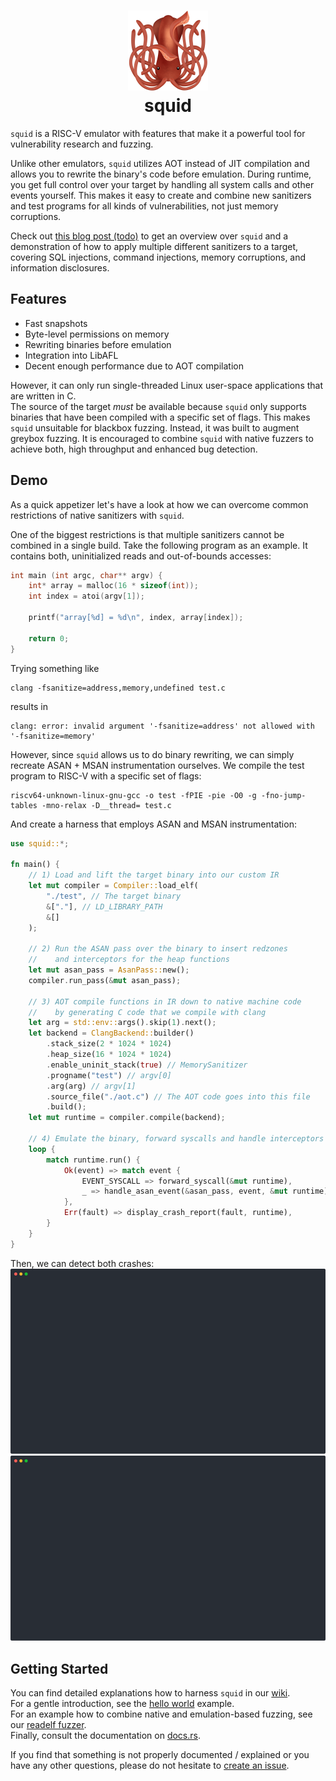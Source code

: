 <h1 align="center">
    <a href="">
        <img src="./logo.png" width="128" height="auto">
    </a>
    <br/>
    squid 
    <br/>
</h1>

`squid` is a RISC-V emulator with features that make it a powerful tool for vulnerability research and fuzzing.

Unlike other emulators, `squid` utilizes AOT instead of JIT compilation and allows you to rewrite the binary's code before emulation.
During runtime, you get full control over your target by handling all system calls and other events yourself.
This makes it easy to create and combine new sanitizers and test programs for all kinds of vulnerabilities, not just memory corruptions.

Check out [this blog post (todo)]() to get an overview over `squid` and a demonstration of how to apply multiple different sanitizers to a target,
covering SQL injections, command injections, memory corruptions, and information disclosures.

## Features
- Fast snapshots
- Byte-level permissions on memory
- Rewriting binaries before emulation
- Integration into LibAFL
- Decent enough performance due to AOT compilation

However, it can only run single-threaded Linux user-space applications that are written in C.  
The source of the target _must_ be available because `squid` only supports binaries that have been compiled
with a specific set of flags.
This makes `squid` unsuitable for blackbox fuzzing. Instead, it was built to augment greybox fuzzing.
It is encouraged to combine `squid` with native fuzzers to achieve both, high throughput and enhanced bug detection.

## Demo
As a quick appetizer let's have a look at how we can overcome common restrictions of native sanitizers with `squid`.

One of the biggest restrictions is that multiple sanitizers cannot be combined in a single build.
Take the following program as an example. It contains both, uninitialized reads and out-of-bounds accesses:
```c
int main (int argc, char** argv) {
    int* array = malloc(16 * sizeof(int));
    int index = atoi(argv[1]);
    
    printf("array[%d] = %d\n", index, array[index]);
    
    return 0;
}
```

Trying something like
```
clang -fsanitize=address,memory,undefined test.c
```
results in
```
clang: error: invalid argument '-fsanitize=address' not allowed with '-fsanitize=memory'
```

However, since `squid` allows us to do binary rewriting, we can simply recreate ASAN + MSAN instrumentation ourselves.
We compile the test program to RISC-V with a specific set of flags:
```
riscv64-unknown-linux-gnu-gcc -o test -fPIE -pie -O0 -g -fno-jump-tables -mno-relax -D__thread= test.c
```

And create a harness that employs ASAN and MSAN instrumentation:
```rs
use squid::*;

fn main() {
    // 1) Load and lift the target binary into our custom IR
    let mut compiler = Compiler::load_elf(
        "./test", // The target binary
        &["."], // LD_LIBRARY_PATH
        &[]
    );

    // 2) Run the ASAN pass over the binary to insert redzones
    //    and interceptors for the heap functions
    let mut asan_pass = AsanPass::new();
    compiler.run_pass(&mut asan_pass);

    // 3) AOT compile functions in IR down to native machine code
    //    by generating C code that we compile with clang
    let arg = std::env::args().skip(1).next();
    let backend = ClangBackend::builder()
        .stack_size(2 * 1024 * 1024)
        .heap_size(16 * 1024 * 1024)
        .enable_uninit_stack(true) // MemorySanitizer
        .progname("test") // argv[0]
        .arg(arg) // argv[1]
        .source_file("./aot.c") // The AOT code goes into this file
        .build();
    let mut runtime = compiler.compile(backend);

    // 4) Emulate the binary, forward syscalls and handle interceptors
    loop {
        match runtime.run() {
            Ok(event) => match event {
                EVENT_SYSCALL => forward_syscall(&mut runtime),
                _ => handle_asan_event(&asan_pass, event, &mut runtime),
            },
            Err(fault) => display_crash_report(fault, runtime),
        }
    }
}
```

Then, we can detect both crashes:  
![](./demo-uninit.svg)  
![](./demo-oob.svg)

## Getting Started
You can find detailed explanations how to harness `squid` in our [wiki](./wiki).   
For a gentle introduction, see the [hello world](./examples/helloworld) example.   
For an example how to combine native and emulation-based fuzzing, see our [readelf fuzzer](./examples/readelf).  
Finally, consult the documentation on [docs.rs](https://docs.rs/squid).

If you find that something is not properly documented / explained or you have any other questions, please
do not hesitate to [create an issue](https://github.com/fkie-cad/squid/issues/new).
